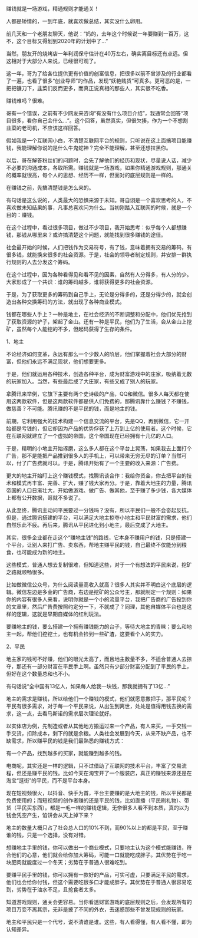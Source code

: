 
赚钱就是一场游戏，精通规则才能通关！


人都是矫情的，一到年底，就喜欢做总结，其实没什么卵用。

前几天和一个老朋友聊天，他说：“妈的，去年这个时候说一年要赚到一百万，这不，这个目标又得划到2020年的计划中了...”

当然，朋友开的烧烤店一年利润保守估计在40万左右，确实离目标还有点远。但这相对于大部分人来说，已经很可观了。

这一年，哥为了给各位提供更有价值的创富信息，把很多以前不曾涉及的行业都看了一遍，也看了很多“创业导师”的作品，发现“妖艳贱货”可真多。更可恶的是，一把把镰刀下，韭菜们反而更多，而真正说真相的那些人，其实很不吃香。

赚钱难吗？很难。

哥有一个错误，之前有不少网友来咨询“有没有什么项目介绍”，我通常会回答“项目很多，看你自己会什么…”。这个回答，虽然真实，但很欠揍，作为一个不想割韭菜的老司机，不应该这样回答。

假如我是一个互联网小白，不清楚互联网平台的规则，只听说在这上面搞项目能赚钱，我能理解你说的是什么牛鬼蛇神？完全不能理解，甚至还想拉黑你。

以后，哥在解答粉丝们的问题时，会先了解他们的经历和现状，尽量说人话，减少不必要的沟通成本，各取所需。赚钱就是一场游戏，如果你精通游戏规则，那通关的概率就很高，每个人的思想、经历不一样，但面对的底层规则是一样的。

在赚钱之前，先搞清楚钱是怎么来的。

有句话是这么说的，人类最大的恐惧来源于未知。哥自诩是一个喜欢思考的人，不喜欢做未知结果的事，凡事总喜欢问为什么。当初刚踏入互联网的时候，就是一个目的：赚钱。

在这个过程中，看过很多项目，做过不少项目，我开始思考：似乎每个人都想赚钱，那钱从哪里来？或许搞清楚这个问题，就能找到很多赚钱的途径。


社会最开始的时候，人们把钱作为交易符号，有了钱，意味着拥有交易的筹码，有很多钱，就能换来很多的社会资源。于是，社会的领导者制定规则，并安排一群执行规则的人去分发这个筹码。

在这个过程中，因为各种看得见和看不见的因素，自然有人分得多，有人分的少。大家形成了一个共识：谁的筹码越多，谁将获得更多的社会资源。

于是，为了获取更多的筹码到自己手上，无论是分得多的，还是分得少的，就会创造出各种交换筹码的方法，就出现了各种商业模式。

钱都在哪些人手上？一种是地主，在社会经济的不断调整和分配中，他们优先抢到了获取资源的铲子，架起了金山。还有一种是平民，他们为了生活，会从金山上挖矿，虽然每个人能挖的不多，但起码获得了生存的条件。

1、地主

不论经济如何变革，永远有那么一个少数人的阶层，他们掌握着社会大部分的财富，但他们永远不满足现状，他们想要更多。

于是，他们就运用各种技术，创造各种平台，成为财富游戏中的庄家，吸纳着无数的玩家加入。当然，有些最后成了大庄家，有些又成了别人的玩家。

拿腾讯来举例，它旗下主要有两个史诗级的产品，QQ和微信。很多人每天都在使用这两款软件，但是这两款软件都是供人们免费的，那腾讯靠什么赚钱？不赚钱，做慈善？不可能。腾讯赚的不是平民的钱，而是地主的钱。

前期，它利用强大的技术构建一个信息交流的平台，先是QQ，再到微信，它一开始都是亏钱的，但它却因为产品的优势俘获了上万到上亿的使用者。这个时候，它在互联网就建立了一个虚拟的帝国，这个帝国现在已经拥有十几亿的人口。

于是，精明的小地主开始琢磨，这么多人都在这个平台上晃荡，如果我去上面打个广告，那不是能把产品推到很多人的手机上，可以带来无穷无尽的订单？当然可以，付了广告费就可以。于是，腾讯开始有了一个主要的收入来源：广告费。

更大的地主开始盯上这个赚钱模式，找腾讯谈合作：我给你资金，你去把平台的技术和模式再丰富、完善、扩大，赚了钱大家再分。于是，靠着大地主的力量，腾讯帝国的人口日渐壮大，开始做游戏、做广告、做其他，至于赚了多少钱，各大媒体上都有公开数据，哥就不多说了。

从此至终，腾讯主动问平民要过一分钱吗？没有，所以平民们一般不会奋起反抗。但是，通过腾讯搭建的平台，可以满足大地主掠夺小地主和平民财富的需求，他们自然乐此不疲。再后来，腾讯从平民进化到小地主，最后变成了大地主。

其实，很多企业都在走这个“赚地主钱”的路线，它本身不赚用户的钱，只是搭建一个平台，让别人来打广告、卖东西，帮地主赚平民的钱，自己最终不仅能分到粮食，也可能成为新的地主。

这些模式，普通人想去复制很难，但知道这些，对于一个有想法的平民来说，挖矿之路就顺畅很多。

比如做微信公众号，为什么阅读量高收入就高？很多人其实并不明白这个底层的逻辑。微信左边是多金的广告商，右边是挖矿的公众号主，那就制定一个规则：如果你的内容有很多人来看，说明你就是一个小的流量平台，我把广告商的广告投到你的文章里，然后广告费按照约定分一下，不就成了？同理，其他自媒体平台也是这样的逻辑，这就是早期自媒体的红利玩法。

要赚地主的钱，要么搭建一个拥有赚钱能力的台子，等待大地主的青睐；要么和地主一起，帮他们挖挖土，也有机会捡到一些矿渣，这要看个人的实力。

2、平民

地主家的钱可不好赚，他们的眼光太高了，而且地主数量不多，不适合普通人去掠夺，那还有一部分财富在平民手上啊。虽然只有少部分财富分配到了平民的手上，但好在这个数量总和也不小。

有句话说“全中国有13亿人，如果每人给我一块钱，那我就拥有了13亿...”

地主的需求是赚钱，所以给他们一个赚钱的模式，他们就愿意撒把手，那平民呢？平民有很多需求，对于每一个平民来说，从出生到离世，处处是值得用钱去换的需求，这一点，去看马斯诺的需求层次理论就好。

以实体店为例，先制造或者从其他地方搬运过来一个产品，有人来买，一手交钱一手交货，扣除成本，剩下的就是余粮。人类社会发展到今天，从来不缺产品，也不缺需求，所以赚平民的钱是我们最熟悉的赚钱方式：

有一个产品，找到越多的买家，就能赚到越多的钱。

电商呢，其实还是一样的逻辑，只不过借助了互联网的技术平台，丰富了交易流程，但还是赚平民的钱。比如今天在淘宝开了一个服装店，真正的赚钱来源还是在淘宝“逛街”的平民，而不是平台本身。

现在短视频很火，以抖音、快手为首，平台主要赚的是大地主的钱，所以平民都是免费使用的；而短视频的创作者赚的还是平民的钱，比如直播（平民刷礼物）、带货（平民买东西）。都是一毛一样的赚钱逻辑，无奈很多人看不到本质，真的以为钱会凭空产生，馅饼会从天上掉下来？

地主的数量大概只占了社会总人口的10%不到，而90%以上的都是平民，至于赚谁的钱，只是一个选择，没有对错。

想赚地主手里的钱，你可以做出一个商业模式，只要地主认为这个模式能赚钱，符合他们的心意，他们就会给你加大筹码，可能一口就能吃成胖子。其优势在于吃一块肥肉就能度过一个冬天；劣势在于普通人很难吃到。

要赚平民手里的钱，你可以拥有一款好的产品，可实可虚，只要满足平民的需求，他们也会给你付钱，但这个需要吃很多口才能成胖子。其优势在于普通人很容易吃到，劣势在于油水不足，且抢食者太多。

知道游戏规则，通关会更容易。当你看透财富游戏的底层规则之后，会发现所有的项目万变不离其宗，无非是披了不同的外衣，去迷惑那些不曾发现规则的玩家。

地主和平民只是一个代号，说不清谁是谁。这些，有人看得懂，有人看不懂，即为认知差异。
